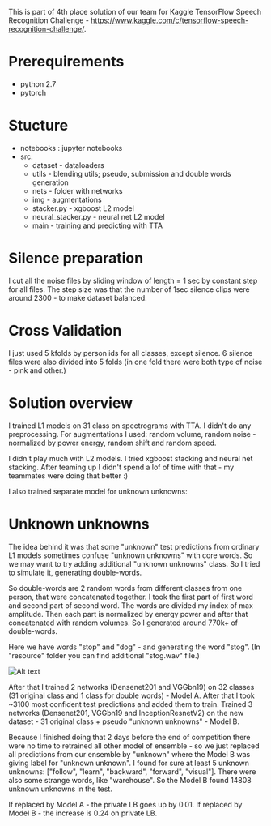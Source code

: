 This is part of 4th place solution of our team for Kaggle TensorFlow Speech Recognition Challenge - https://www.kaggle.com/c/tensorflow-speech-recognition-challenge/.

# Prerequirements
* python 2.7
* pytorch

# Stucture
* notebooks : jupyter notebooks 
* src:
  - dataset - dataloaders
  - utils - blending utils; pseudo, submission and double words generation
  - nets - folder with networks
  - img - augmentations
  - stacker.py - xgboost L2 model 
  - neural_stacker.py - neural net L2 model
  - main - training and predicting with TTA

# Silence preparation
I cut all the noise files by sliding window of length = 1 sec by constant step for all files. The step size was that the number of 1sec silence clips were around 2300 - to make dataset balanced.

# Cross Validation
I just used 5 kfolds by person ids for all classes, except silence. 6 silence files were also divided into 5 folds (in one fold there were both type of noise - pink and other.)

# Solution overview
I trained L1 models on 31 class on spectrograms with TTA. I didn't do any preprocessing. For augmentations I used: random volume, random noise - normalized by power energy, random shift and random speed.

I didn't play much with L2 models. I tried xgboost stacking and neural net stacking. After teaming up I didn't spend a lof of time with that - my teammates were doing that better :) 

I also trained separate model for unknown unknowns:

# Unknown unknowns 

The idea behind it was that some "unknown" test predictions from ordinary L1 models sometimes confuse "unknown unknowns" with core words. So we may want to try adding additional "unknown unknowns" class. So I tried to simulate it, generating double-words.

So double-words are 2 random words from different classes from one person, that were concatenated together. I took the first part of first word and second part of second word. The words are divided my index of max amplitude. Then each part is normalized by energy power and after that concatenated with random volumes. So I generated around 770k+ of double-words.

Here we have words "stop" and "dog" - and generating the word "stog". (In "resource" folder you can find additional "stog.wav" file.) 

![Alt text](/resources/stog.png?raw=true)

After that I trained 2 networks (Densenet201 and VGGbn19) on 32 classes (31 original class and 1 class for double words) - Model A. After that I took ~3100 most confident test predictions and added them to train. Trained 3 networks (Densenet201, VGGbn19 and InceptionResnetV2) on the new dataset - 31 original class + pseudo "unknown unknowns" - Model B.

Because I finished doing that 2 days before the end of competition there were no time to retrained all other model of ensemble - so we just replaced all predictions from our ensemble by "unknown" where the Model B was giving label for "unknown unknown". I found for sure at least 5 unknown unknowns: ["follow", "learn", "backward", "forward", "visual"]. There were also some strange words, like "warehouse". So the Model B found 14808 unknown unknowns in the test.

If replaced by Model A - the private LB goes up by 0.01. If replaced by Model B - the increase is 0.24 on private LB.



